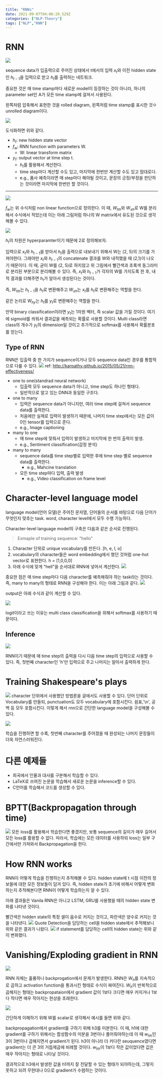 ```yaml
---
title: "RNNs"
date: 2021-09-07T04:06:29.529Z
categories: ["NLP-Theory"]
tags: ["NLP","RNN"]
---
```

# RNN
![](/assets/images/RNNs/f1c02cc3-88bb-433c-b336-b3230a6be044-image.png)

sequence data가 입출력으로 주어진 상태에서 t에서의 입력 $x_t$와 이전 hidden state인 $h_{t-1}$을 입력으로 받고 $h_t$를 출력하는 네트워크.

중요한 것은 매 time stamp마다 새로운 model이 등장하는 것이 아니라, 하나의 parameter set인 A가 모든 time stamp에 걸쳐서 사용된다.

왼쪽처럼 압축해서 표현한 것을 rolled diagram, 왼쪽처럼 time stamp를 표시한 것ㅇ unrolled diagram이다.

![](/assets/images/RNNs/7ac18831-58d8-4aff-8296-10ca8a6ad5a3-image.png)

도식화하면 위와 같다.

- $h_t$: new hidden state vector
- $f_w$: RNN function with parameters W.
  - W: linear transform matrix
- $y_t$: output vector at time step t.
  - $h_t$를 활용해서 계산한다.
  - time step마다 계산할 수도 있고, 마지막에 한번만 계산할 수도 있고 맘대로다.
  - e.g., 품사 예측이라면 매 step마다 해야될 것이고, 문장의 긍정/부정을 판단하는 것이라면 마지막에 한번만 할 것이다.
  
---
![](/assets/images/RNNs/ab88d030-736a-4ff8-a949-726b24ce4575-image.png)

$f_w$는 위 수식처럼 non linear function으로 정의한다. 이 때, $W_{hh}$와 $W_{xh}$로 W를 분리해서 수식에서 적었는데 이는 아래 그림처럼 하나의 W matrix에서 유도된 것으로 생각해볼 수 있다.

![](/assets/images/RNNs/fbd27c87-8a6f-4b86-b2b0-84dcf56735be-image.png)

$h_t$의 차원은 hyperparamter이기 때문에 2로 정의해보자.

입력으로 $x_t$와 $h_{t-1}$을 받아서 $h_t$을 출력으로 내보내기 위해서 W는 (2, 5)의 크기를 가져야한다. 그래야만 $x_t$와 $h_{t-1}$의 concatenate 결과를 W와 내적했을 때 (2,1)이 나오기 때문이다. 이 때, 굳이 W를 (2, 5)로 하지않고 위 그림에서 빨간색과 초록색 동그라미로 분리된 부분으로 분리해볼 수 있다. 즉, $x_t$와 $h_{t-1}$가 각자의 W를 가지도록 한 후, 내적 결과를 더해주면 $h_t$가 알아서 생성된다는 것이다.

즉, $W_{hh}$는 $h_{t-1}$을 $h_t$로 변환해주고 $W_{xh}$는 $x_t$를 $h_t$로 변환해주는 역할을 한다.

같은 논리로 $W_{hy}$는 $h_t$를 $y_t$로 변환해주는 역할을 한다. 

만약 binary classification이라면 $y_t$는 1차원 벡터, 즉 scalar 값을 가질 것이다. 여기에 sigmoid를 씌워서 결과값을 예측되는 확률로 사용할 것이다. 
Multi class라면 class의 개수가 $y_t$의 dimension일 것이고 추가적으로 softmax를 사용해서 확률분포를 얻는다.

## Type of RNN
RNN은 입출력 중 한 가지가 sequence이거나 모두 sequence data인 경우를 통합적으로 다룰 수 있다.
![](/assets/images/RNNs/5d5f1fa5-1da8-4a58-a081-da47d6c08237-image.png)
ref: http://karpathy.github.io/2015/05/21/rnn-effectiveness/

- one to one(standrad neural network)
  - 입출력 모두 sequence data가 아니고, time step도 하나인 형태다.
  - 일반적으로 알고 있는 DNN과 동일한 구조다.
- one to many
  - 입력은 sequence data가 아니지만, 여러 time step에 걸쳐서 sequence data를 출력한다.
  - 처음에만 실제로 입력이 발생하기 때문에, 나머지 time step에서는 모든 값이 0인 tensor를 입력으로 준다.
  - e.g., Image captioning
- many to one
  - 매 time step에 맞춰서 입력이 발생하고 마지막에 한 번의 출력이 발생.
  - e.g., Sentiment classification(감정 분석)
- many to many
  - sequence data를 time step별로 입력한 후에 time step 별로 sequence data를 출력한다.
    - e.g., Mahcine translation
  - 모든 time step마다 입력, 출력 발생
    - e.g., Video classification on frame level
    
# Character-level language model
language model(언어 모델)은 주어진 문자열, 단어들의 순서를 바탕으로 다음 단어가 무엇인지 맞추는 task.
word, character level에서 모두 수행 가능하다.

Character-level language model의 구축은 다음과 같은 순서로 진행된다.

> Exmaple of training sequence: "hello"

1. Character 단위로 unique vocabulary를 만든다.
[h, e, l, o]
2. vocabulary의 character들은 word embedding에서 했던 것처럼 one-hot vector로 표현한다.
h = [1,0,0,0]
3. 아래 수식에 맞게 "hell"을 순서대로 RNN에 넣어서 계산한다.
![](/assets/images/RNNs/9e7523f4-ac4b-426f-8c13-b698c0395df6-image.png)

중요한 점은 매 time step마다 다음 character를 예측해줘야 하는 task라는 것이다. 즉, many to many의 형태로 RNN을 구성해야 한다. 이는 아래 그림과 같다.
![](/assets/images/RNNs/0b4fb2b7-78b0-40b8-99b6-cd91fdf04cd1-image.png)

output은 아래 수식과 같이 계산할 수 있다. 

![](/assets/images/RNNs/d8dfdbb3-e15a-4be7-838f-b1726374c0c4-image.png)

logit이라고 쓰는 이유는 multi class classification을 위해서 softmax를 사용하기 때문이다. 

## Inference

![](/assets/images/RNNs/2b482894-2652-4c16-a227-7498200b79d6-image.png)

RNN이기 때문에 매 time step의 출력을 다시 다음 time step의 입력으로 사용할 수 있다. 즉, 첫번째 character인 'h'만 입력으로 주고 나머지는 알아서 출력하게 한다.



# Training Shakespeare's plays
![](/assets/images/RNNs/87087f1d-e4e0-46d8-9bbf-e3a7dcb8027a-image.png)
character 단위에서 사용했던 방법론을 글에서도 사용할 수 있다.
단어 단위로 Vocabulary를 만들되, punctuation도 모두 vocabulary에 포함시킨다. 쉼표,'\n', 공백 등 모두 포함시킨다. 이렇게 해서 rnn으로 간단한 language model을 구성해볼 수 있다. 

![](/assets/images/RNNs/c85437f6-18b7-49ce-bc3e-87a65aed9c40-image.png)

학습을 진행하면 할 수록, 첫번째 character를 주어졌을 때 완성되는 나머지 문장들이 더욱 자연스러워진다.

# 다른 예제들
- 희곡에서 인물과 대사를 구분해서 학습할 수 있다. 
- LaTeX로 쓰여진 논문을 학습해서 새로운 논문을 inference할 수 있다.
- C언어를 학습해서 코드를 생성할 수 있다.

# BPTT(Backpropagation through time)
![](/assets/images/RNNs/cb149f49-78af-4aa4-aabc-1f85d98d1dde-image.png)
모든 loss를 활용해서 학습한다면 좋겠지만, 보통 sequence의 길이가 매우 길어서 모든 loss를 활용할 수 없다. 따라서, 학습에는 모든 데이터를 사용하되 loss는 일부 구간에서만 가져와서 Backpropagation을 한다.

# How RNN works
RNN이 어떻게 학습을 진행하는지 추적해볼 수 있다.
hidden state에 t 시점 이전의 정보들에 대한 모든 정보들이 담겨 있다. 즉, hidden state가 초기에 비해서 어떻게 변화하는지 추적해본다면 RNN이 어떻게 학습하는지 알 수 있다.

아래 결과들은 Vanila RNN은 아니고 LSTM, GRU를 사용했을 때의 hidden state 변화를 나타낸 것이다.

빨간색은 hidden state의 특정 셀이 음수로 커지는 것이고, 파란색은 양수로 커지는 것을 나타낸다.
![](/assets/images/RNNs/f7afb1a3-0e5e-41f9-8e90-f36f49e49c21-image.png)
Quote Detection을 담당하는 cell을 hidden state에서 추적해보니 위와 같은 결과가 나왔다.
![](/assets/images/RNNs/f32e3afc-5d82-45b7-8186-480ac42e793e-image.png)
if statement를 담당하는 cell의 hidden state는 위와 같이 변화했다. 

# Vanishing/Exploding gradient in RNN
![](/assets/images/RNNs/bd0cb95e-ec84-4b7f-8b65-5f6c1c4efede-image.png)

RNN 자체는 훌륭하나 backprogation에서 문제가 발생한다.
RNN은 $W_h$를 지속적으로 곱하고 activation function을 통과시킨 형태로 수식이 짜여진다. $W_h$이 반복적으로 곱해지는 형태는 backpropataion에서 gradient 값이 1보다 크다면 매우 커지거나 1보다 작다면 매우 작아지는 현상을 초래한다. 


![](/assets/images/RNNs/266292dc-8f0c-4fe6-8bda-505a4d5be1ce-image.png)

간단하게 이해하기 위해 W를 scalar로 생각해서 예시를 들면 위와 같다.

backpropagation에서 gradient를 구하기 위해 h3를 미분한다. 이 때, h1에 대한 gradient를 구하기 위해서는 합성함수의 미분을 3번이나 풀어줘야하는데 이 때 $w_{hh}$인 3이 3번이나 곱해지면서 gradient가 된다. h3이 아니라 더 커다란 seuquence였다면 gradient는 더 큰 3의 거듭제곱에 비례할 것이다. $w_{hh}$이 1보다 작은 값이었다면 값은 매우 작아지는 형태로 나타날 것이다. 

결과적으로 h3에서 발생한 값을 h1까지 잘 전달할 수 있는 형태가 되야하는데, 그렇지 못하고 되려 무한대나 0으로 gradient가 수렴하는 것이다. 
